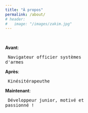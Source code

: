 ```yaml
---
title: "À propos"
permalink: /about/
# header:
#   image: "/images/zakim.jpg"
---
```

<br/>


**Avant**:<pre>      Navigateur officier systèmes d'armes</pre>


**Après**:<pre>       Kinésitérapeuthe</pre>


**Maintenant**:<pre>  Développeur junior, motivé et passionné !</pre>
